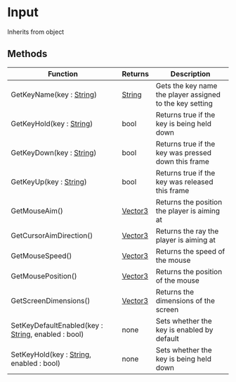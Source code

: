 # Input
Inherits from object
## Methods
|Function|Returns|Description|
|---|---|---|
|GetKeyName(key : [String](../Static/String.md))|[String](../Static/String.md)|Gets the key name the player assigned to the key setting|
|GetKeyHold(key : [String](../Static/String.md))|bool|Returns true if the key is being held down|
|GetKeyDown(key : [String](../Static/String.md))|bool|Returns true if the key was pressed down this frame|
|GetKeyUp(key : [String](../Static/String.md))|bool|Returns true if the key was released this frame|
|GetMouseAim()|[Vector3](../Static/Vector3.md)|Returns the position the player is aiming at|
|GetCursorAimDirection()|[Vector3](../Static/Vector3.md)|Returns the ray the player is aiming at|
|GetMouseSpeed()|[Vector3](../Static/Vector3.md)|Returns the speed of the mouse|
|GetMousePosition()|[Vector3](../Static/Vector3.md)|Returns the position of the mouse|
|GetScreenDimensions()|[Vector3](../Static/Vector3.md)|Returns the dimensions of the screen|
|SetKeyDefaultEnabled(key : [String](../Static/String.md), enabled : bool)|none|Sets whether the key is enabled by default|
|SetKeyHold(key : [String](../Static/String.md), enabled : bool)|none|Sets whether the key is being held down|

